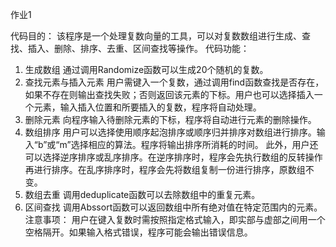 作业1

代码目的：
该程序是一个处理复数向量的工具，可以对复数数组进行生成、查找、插入、删除、排序、去重、区间查找等操作。
代码功能：
1. 生成数组
通过调用Randomize函数可以生成20个随机的复数。
2. 查找元素与插入元素
用户需键入一个复数，通过调用find函数查找是否存在，如果不存在则输出查找失败；否则返回该元素的下标。用户也可以选择插入一个元素，输入插入位置和所要插入的复数，程序将自动处理。
3. 删除元素
向程序输入待删除元素的下标，程序将自动进行元素的删除操作。
4. 数组排序
用户可以选择使用顺序起泡排序或顺序归并排序对数组进行排序。输入“b”或“m”选择相应的算法。程序将输出排序所消耗的时间。
此外，用户还可以选择逆序排序或乱序排序。在逆序排序时，程序会先执行数组的反转操作再进行排序。在乱序排序时，程序会先将数组复制一份进行排序，原数组不变。
5. 数组去重
调用deduplicate函数可以去除数组中的重复元素。
6. 区间查找
调用Abssort函数可以返回数组中所有绝对值在特定范围内的元素。
注意事项：
用户在键入复数时需按照指定格式输入，即实部与虚部之间用一个空格隔开。如果输入格式错误，程序可能会输出错误信息。
